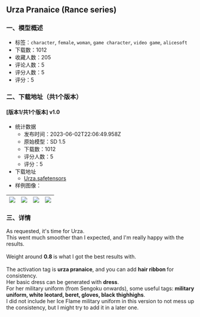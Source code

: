 ## Urza Pranaice (Rance series)
### 一、模型概述

- 标签：`character`, `female`, `woman`, `game character`, `video game`, `alicesoft`
- 下载数：1012
- 收藏人数：205
- 评论人数：5
- 评分人数：5
- 评分：5

### 二、下载地址（共1个版本）

#### [版本1/共1个版本] v1.0

- 统计数据
  - 发布时间：2023-06-02T22:06:49.958Z
  - 原始模型：SD 1.5
  - 下载数：1012
  - 评分人数：5
  - 评分：5
- 下载地址
  - [Urza.safetensors](https://civitai.com/api/download/models/87949)
- 样例图像：

| <img src="https://image.civitai.com/xG1nkqKTMzGDvpLrqFT7WA/e60a7fb4-2ee5-41db-bf07-38b199958a6d/width=450/1009985.jpeg" /> | <img src="https://image.civitai.com/xG1nkqKTMzGDvpLrqFT7WA/9e805dca-f430-4b53-b68e-894b4cbfb795/width=450/1010109.jpeg" /> | <img src="https://image.civitai.com/xG1nkqKTMzGDvpLrqFT7WA/d3d4547c-f734-4b04-aa61-3530bda278a9/width=450/1009989.jpeg" /> | <img src="https://image.civitai.com/xG1nkqKTMzGDvpLrqFT7WA/3d137c82-70de-4e42-90d9-147713c7da0c/width=450/1009991.jpeg" /> |
| ---- | ---- | ---- | ---- |


### 三、详情
<p>As requested, it's time for Urza.<br />This went much smoother than I expected, and I'm really happy with the results.<br /><br />Weight around <strong>0.8 </strong>is what I got the best results with.<br /><br />The activation tag is <strong>urza pranaice</strong>, and you can add <strong>hair ribbon </strong>for consistency.<br />Her basic dress can be generated with <strong>dress</strong>.<br />For her military uniform (from Sengoku onwards), some useful tags: <strong>military uniform, white leotard, beret, gloves, black thighhighs</strong>.<br />I did not include her Ice Flame military uniform in this version to not mess up the consistency, but I might try to add it in a later one.</p>